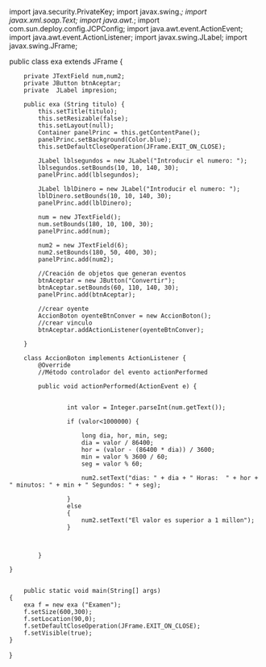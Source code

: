 import java.security.PrivateKey;
import javax.swing.*;
import javax.xml.soap.Text;
import java.awt.*;
import com.sun.deploy.config.JCPConfig;
import java.awt.event.ActionEvent;
import java.awt.event.ActionListener;
import javax.swing.JLabel;
import javax.swing.JFrame;



public class exa extends JFrame {


        private JTextField num,num2;
        private JButton btnAceptar;
        private  JLabel impresion;

        public exa (String titulo) {
            this.setTitle(titulo);
            this.setResizable(false);
            this.setLayout(null);
            Container panelPrinc = this.getContentPane();
            panelPrinc.setBackground(Color.blue);
            this.setDefaultCloseOperation(JFrame.EXIT_ON_CLOSE);

            JLabel lblsegundos = new JLabel("Introducir el numero: ");
            lblsegundos.setBounds(10, 10, 140, 30);
            panelPrinc.add(lblsegundos);

            JLabel lblDinero = new JLabel("Introducir el numero: ");
            lblDinero.setBounds(10, 10, 140, 30);
            panelPrinc.add(lblDinero);

            num = new JTextField();
            num.setBounds(180, 10, 100, 30);
            panelPrinc.add(num);

            num2 = new JTextField(6);
            num2.setBounds(180, 50, 400, 30);
            panelPrinc.add(num2);

            //Creación de objetos que generan eventos
            btnAceptar = new JButton("Convertir");
            btnAceptar.setBounds(60, 110, 140, 30);
            panelPrinc.add(btnAceptar);

            //crear oyente
            AccionBoton oyenteBtnConver = new AccionBoton();
            //crear vinculo
            btnAceptar.addActionListener(oyenteBtnConver);

        }

        class AccionBoton implements ActionListener {
            @Override
            //Método controlador del evento actionPerformed

            public void actionPerformed(ActionEvent e) {


                    int valor = Integer.parseInt(num.getText());

                    if (valor<1000000) {

                        long dia, hor, min, seg;
                        dia = valor / 86400;
                        hor = (valor - (86400 * dia)) / 3600;
                        min = valor % 3600 / 60;
                        seg = valor % 60;

                        num2.setText("dias: " + dia + " Horas:  " + hor + " minutos: " + min + " Segundos: " + seg);

                    }
                    else
                    {
                        num2.setText("El valor es superior a 1 millon");
                    }



            }

    }


        public static void main(String[] args)
    {
        exa f = new exa ("Examen");
        f.setSize(600,300);
        f.setLocation(90,0);
        f.setDefaultCloseOperation(JFrame.EXIT_ON_CLOSE);
        f.setVisible(true);
    }
}
